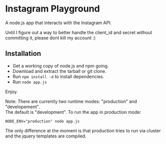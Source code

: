 # Instagram Playground

A node.js app that interacts with the Instagram API.

Until I figure out a way to better handle the client_id
and secret without committing it, please dont kill my account :)

## Installation

* Get a working copy of node.js and npm going.
* Download and extract the tarball or git clone.
* Run <code>npm install -d</code> to install dependencies.
* Run <code>node app.js</code>

Enjoy.

Note:
There are currently two runtime modes: "production" and "developement".  
The default is "development". To run the app in production mode: 

<code>NODE_ENV="production" node app.js</code>

The only difference at the moment is that production tries to run
via cluster and the jquery templates are compiled.
